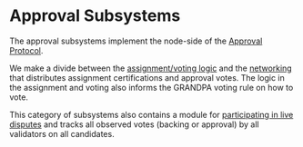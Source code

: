 # Approval Subsystems

The approval subsystems implement the node-side of the [Approval Protocol](../../protocol-approval.md).

We make a divide between the [assignment/voting logic](approval-voting.md) and the [networking](approval-networking.md) that distributes assignment certifications and approval votes. The logic in the assignment and voting also informs the GRANDPA voting rule on how to vote.

This category of subsystems also contains a module for [participating in live disputes](../disputes/participation.md) and tracks all observed votes (backing or approval) by all validators on all candidates.
